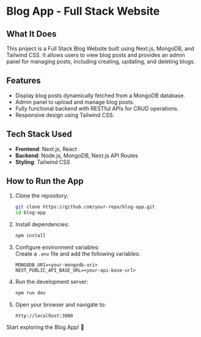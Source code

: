 # Blog App - Full Stack Website

## What It Does  
This project is a Full Stack Blog Website built using Next.js, MongoDB, and Tailwind CSS. It allows users to view blog posts and provides an admin panel for managing posts, including creating, updating, and deleting blogs.  

## Features  
- Display blog posts dynamically fetched from a MongoDB database.  
- Admin panel to upload and manage blog posts.  
- Fully functional backend with RESTful APIs for CRUD operations.  
- Responsive design using Tailwind CSS.  

## Tech Stack Used  
- **Frontend**: Next.js, React  
- **Backend**: Node.js, MongoDB, Next.js API Routes  
- **Styling**: Tailwind CSS  

## How to Run the App  

1. Clone the repository:  
   ```bash
   git clone https://github.com/your-repo/blog-app.git
   cd blog-app
   ```

2. Install dependencies:  
   ```bash
   npm install
   ```

3. Configure environment variables:  
   Create a `.env` file and add the following variables:  
   ```plaintext
   MONGODB_URI=<your-mongodb-uri>
   NEXT_PUBLIC_API_BASE_URL=<your-api-base-url>
   ```

4. Run the development server:  
   ```bash
   npm run dev
   ```

5. Open your browser and navigate to:  
   ```
   http://localhost:3000
   ```

Start exploring the Blog App! 🎉